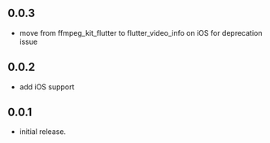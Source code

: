 ## 0.0.3

* move from ffmpeg_kit_flutter to flutter_video_info on iOS for deprecation issue

## 0.0.2

* add iOS support

## 0.0.1

* initial release.
